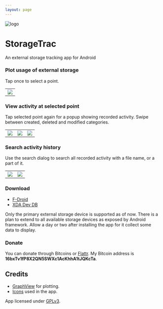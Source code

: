 ```yaml
---
layout: page
---
```


<div class="iconheader">
  <img src="{{ site:baseurl }}/images/ic_launcher.png" alt="logo" />
  <h1>StorageTrac</h1>
</div>

An external storage tracking app for Android


### Plot usage of external storage

Tap once to select a point.

<div class="screenshot">
<table><tr><td>
<img src="{{ site:baseurl }}/images/screen1.png">
</td></tr></table>
</div>


### View activity at selected point

Tap selected point again for a popup showing recorded activity. Swipe between created, deleted and modified categories.

<div class="screenshot">
<table>
<tr>
<td>
<img src="{{ site:baseurl }}/images/screen2-1.png"></img>
</td>
<td>
<img src="{{ site:baseurl }}/images/screen2-2.png"></img>
</td>
<td>
<img src="{{ site:baseurl }}/images/screen2-3.png"></img>
</td>
</tr>
</table>
</div>

### Search activity history

Use the search dialog to search all recorded activity with a file name, or a part of it.

<div class="screenshot">
<table>
<tr>
<td>
<img src="{{ site:baseurl }}/images/screen3-1.png"></img>
</td>
<td>
<img src="{{ site:baseurl }}/images/screen3-2.png"></img>
</td>
</tr>
</table>
</div>

### Download

* [F-Droid](https://f-droid.org/repository/browse/?fdid=com.nma.util.sdcardtrac)
* [XDA Dev DB](http://forum.xda-developers.com/android/apps-games/storagetrac-record-plot-changes-t2860608)

Only the primary external storage device is supported as of now. There is a plan to extend to all available storage devices as exposed by Android framework.
Allow a day or two after installing the app for it collect some data to display.

### <a name="donate"></a> Donate

You can donate through Bitcoins or [Flattr](http://flattr.com).
My Bitcoin address is <b>16bxTv1fP8X2QN5SWXc1AcKhhA1tJQKcTa</b>.


Credits
-------
* [GraphView](https://github.com/jjoe64/GraphView) for plotting.
* [Icons](http://findicons.com) used in the app.

App licensed under [GPLv3](http://www.gnu.org/copyleft/gpl.html).